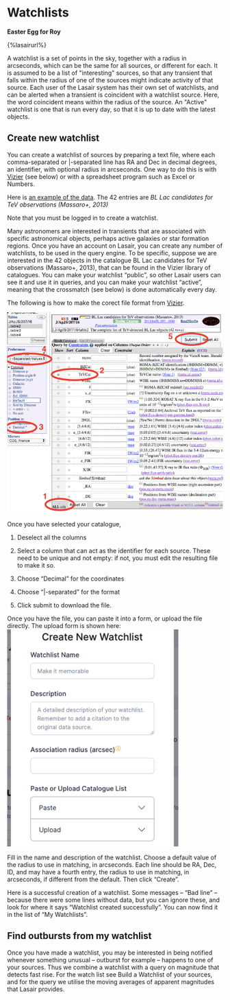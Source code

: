# Watchlists

**Easter Egg for Roy**

{%lasairurl%}

A watchlist is a set of points in the sky, together with a radius in arcseconds, which 
can be the same for all sources, or different for each. 
It is assumed to be a list of "interesting" sources, so that any transient that 
falls within the radius of one of the sources might indicate activity of that source. 
Each user of the Lasair system has their own set of watchlists, and can be 
alerted when a transient is coincident with a watchlist source. Here, the word coincident means
within the radius of the source.
An "Active" watchlist is one that is run every day, so that it is up to date with the latest objects.

## Create new watchlist

You can create a watchlist of sources by preparing a text file, where each 
comma-separated or |-separated line has RA and Dec in decimal degrees, 
an identifier, with optional radius in arcseconds. One way to do this is 
with [Vizier](http://vizier.u-strasbg.fr/viz-bin/VizieR) (see below) or with a spreadsheet 
program such as Excel or Numbers. 

Here is [an example of the data](https://lasair-ztf.lsst.ac.uk/lasair/static/BLLac.txt). The 42 entries are _BL Lac candidates for TeV observations (Massaro+, 2013)_

Note that you must be logged in to create a watchlist.

Many astronomers are interested in transients that are associated with specific 
astronomical objects, perhaps active galaxies or star formation regions. 
Once you have an account on Lasair, you can create any number of watchlists, to be 
used in the query engine. To be specific, suppose we are interested in the 42 objects in the 
catalogue BL Lac candidates for TeV observations (Massaro+, 2013), 
that can be found in the Vizier library of catalogues. You can make your 
watchlist “public”, so other Lasair users can see it and use it in queries, 
and you can make your watchlist “active”, meaning that the crossmatch (see below) 
is done automatically every day.

The following is how to make the corect file format from [Vizier](http://vizier.u-strasbg.fr/viz-bin/VizieR).

<img src="../_images/watchlist/vizier.png" width="600px"/>

Once you have selected your catalogue,

1. Deselect all the columns

2. Select a column that can act as the identifier for each source. 
These need to be unique and not empty: if not, you must edit the resulting file to make it so.

3. Choose “Decimal” for the coordinates

4. Choose “|-separated” for the format

5. Click submit to download the file.

Once you have the file, you can paste it into a form, or upload the file directly.
The upload form is shown here:
<img src="../_images/watchlist/create.png" width="400px"/>

Fill in the name and description of the watchlist. Choose a default value of the 
radius to use in matching, in arcseconds. 
Each line should be RA, Dec, ID, and may have a fourth entry, the radius to use in matching, 
in arcseconds, if different from the default. Then click “Create”.

Here is a successful creation of a watchlist. Some messages – “Bad line” – because there were 
some lines without data, but you can ignore these, and look for where it 
says “Watchlist created successfully”. You can now find it in the list of “My Watchlists”.

## Find outbursts from my watchlist

Once you have made a watchlist, you may be interested in being notified whenever 
something unusual – outburst for example – happens to one of your sources. 
Thus we combine a watchlist with a query on magnitude that detects fast rise. 
For the watch list see Build a Watchlist of your sources, and for the query we 
utilise the moving averages of apparent magnitudes that Lasair provides. 
